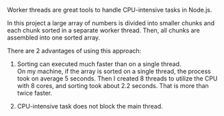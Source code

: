 Worker threads are great tools to handle CPU-intensive tasks in Node.js.

In this project a large array of numbers is divided into smaller chunks and each chunk sorted in a separate worker thread. Then, all chunks are assembled into one sorted array.

There are 2 advantages of using this approach:
1. Sorting can executed much faster than on a single thread.  
  On my machine, if the array is sorted on a single thread, the process took on average 5 seconds.
  Then I created 8 threads to utilize the CPU with 8 cores, and sorting took about 2.2 seconds. That is more than twice faster. 

2. CPU-intensive task does not block the main thread.
